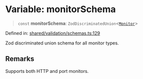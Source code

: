 # Variable: monitorSchema

> `const` **monitorSchema**: `ZodDiscriminatedUnion`\<[`Monitor`](../type-aliases/Monitor.md)\>

Defined in: [shared/validation/schemas.ts:129](https://github.com/Nick2bad4u/Uptime-Watcher/blob/8a1973382d5fe14c52996ecda381894eb7ecd4a6/shared/validation/schemas.ts#L129)

Zod discriminated union schema for all monitor types.

## Remarks

Supports both HTTP and port monitors.
